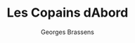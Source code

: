 ---
layout: post
title: Les Copains dAbord
author: Georges Brassens
language: "Français"
image:
  artist: georges-brassens.png
---